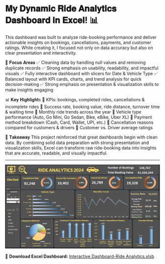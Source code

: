 # 𝐌𝐲 𝐃𝐲𝐧𝐚𝐦𝐢𝐜 𝐑𝐢𝐝𝐞 𝐀𝐧𝐚𝐥𝐲𝐭𝐢𝐜𝐬 𝐃𝐚𝐬𝐡𝐛𝐨𝐚𝐫𝐝 𝐢𝐧 𝐄𝐱𝐜𝐞𝐥! 📊

This dashboard was built to analyze ride-booking performance and deliver actionable insights on bookings, cancellations, payments, and customer ratings. While creating it, I focused not only on data accuracy but also on clear presentation and interactivity.

🎨 𝐅𝐨𝐜𝐮𝐬 𝐀𝐫𝐞𝐚𝐬
 ✅ Cleaning data by handling null values and removing duplicate records
 ✅ Strong emphasis on usability, readability, and impactful visuals
 ✅ Fully interactive dashboard with slicers for Date & Vehicle Type
 ✅ Balanced layout with KPI cards, charts, and trend analysis for quick decision-making
 ✅ Strong emphasis on presentation & visualization skills to make insights engaging
 

📊 𝐊𝐞𝐲 𝐇𝐢𝐠𝐡𝐥𝐢𝐠𝐡𝐭s
 🔹 KPIs: bookings, completed rides, cancellations & incomplete rides
 🔹 Success rate, booking value, ride distance, turnover time & waiting time
 🔹 Monthly ride trends across the year
 🔹 Vehicle type performance (Auto, Go Mini, Go Sedan, Bike, eBike, Uber XL)
 🔹 Payment method breakdown (Cash, Card, Wallet, UPI, etc.)
 🔹 Cancellation reasons compared for customers & drivers
 🔹 Customer vs. Driver average ratings

🚀 𝐓𝐚𝐤𝐞𝐚𝐰𝐚𝐲
This project reinforced that great dashboards begin with clean data. By combining solid data preparation with strong presentation and visualization skills, Excel can transform raw ride-booking data into insights that are accurate, readable, and visually impactful.

---

![Dashboard Screenshot](./Interactive%20Dashboard-Ride%20Analytics.PNG)

📂 **Download Excel Dashboard:** [Interactive Dashboard-Ride Analytics.xlsb](./Interactive%20Dashboard-Ride%20Analytics.xlsb)
